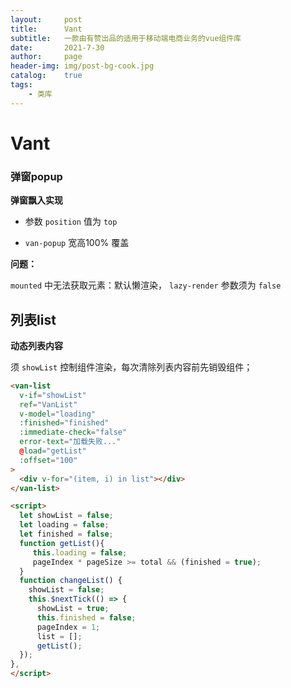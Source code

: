 ```yaml
---
layout:     post
title:      Vant
subtitle:   一款由有赞出品的适用于移动端电商业务的vue组件库
date:       2021-7-30
author:     page
header-img: img/post-bg-cook.jpg
catalog:    true
tags:
    - 类库
---
```


# Vant

### 弹窗popup

**弹窗飘入实现**

- 参数 `position` 值为 `top`

- `van-popup` 宽高100% 覆盖

**问题：**

`mounted` 中无法获取元素：默认懒渲染， `lazy-render` 参数须为 `false`

## 列表list

**动态列表内容**

须 `showList` 控制组件渲染，每次清除列表内容前先销毁组件；

```html
<van-list
  v-if="showList"
  ref="VanList"
  v-model="loading"
  :finished="finished"
  :immediate-check="false"
  error-text="加载失败..."
  @load="getList"
  :offset="100"
>
  <div v-for="(item, i) in list"></div>
</van-list>

<script>
  let showList = false;
  let loading = false;
  let finished = false;
  function getList(){
     this.loading = false;
     pageIndex * pageSize >= total && (finished = true);
  }
  function changeList() {
    showList = false;
    this.$nextTick(() => {
      showList = true;
      this.finished = false;
      pageIndex = 1;
      list = [];
      getList();
  });
},
</script>
```
